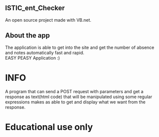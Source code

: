 ## ISTIC_ent_Checker
An open source project made with VB.net.

## About the app
The application is able to get into the site and get the number of absence and notes automatically fast and rapid.<br>
EASY PEASY Application :)

# INFO
A program that can send a POST request with parameters and get a response as text(html code) that will be manipulated using some regular expressions makes as able to get and display what we want from the response.

# Educational use only
